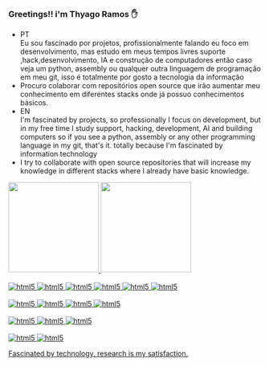 ### Greetings!! i'm Thyago Ramos ✋

- PT <br>Eu sou fascinado por projetos, profissionalmente falando eu foco em desenvolvimento, mas estudo em meus tempos livres  suporte ,hack,desenvolvimento, IA e construção de computadores então caso veja um python, assembly ou qualquer outra linguagem de programação em meu git, isso é totalmente por gosto a tecnologia da informação
- Procuro colaborar com repositórios open source que irão aumentar meu conhecimento em diferentes stacks onde já possuo conhecimentos básicos.
- EN<br>I'm fascinated by projects, so professionally I focus on development, but in my free time I study support, hacking, development, AI and building computers so if you see a python, assembly or any other programming language in my git, that's it. totally because I'm fascinated by information technology
- I try to collaborate with open source repositories that will increase my knowledge in different stacks where I already have basic knowledge.


<div>
  <a href="https://github.com/oficialthyago">
  <img height="180em" src="https://github-readme-stats.vercel.app/api?username=oficialthyago&show_icons=true&theme=tokyonight&include_all_commits=true&count_private=true"/>
  <img height="180em" src="https://github-readme-stats.vercel.app/api/top-langs/?username=oficialthyago&layout=compact&langs_count=7&theme=tokyonight"/>
</div>
  
<div style= "display: inline_block"><br/>
    <img  alt="html5" src ="https://img.shields.io/badge/HTML5-E34F26?style=for-the-badge&logo=html5&logoColor=white"/>
    <img  alt="html5" src ="https://img.shields.io/badge/CSS3-1572B6?style=for-the-badge&logo=css3&logoColor=white"/>
    <img  alt="html5" src ="https://img.shields.io/badge/JavaScript-323330?style=for-the-badge&logo=javascript&logoColor=F7DF1E"/>
    <img  alt="html5" src ="https://img.shields.io/badge/Bootstrap-563D7C?style=for-the-badge&logo=bootstrap&logoColor=white"/> 
    <img  alt="html5" src ="https://img.shields.io/badge/AngularJS-E23237?style=for-the-badge&logo=angularjs&logoColor=white"/>
    <img  alt="html5" src ="https://img.shields.io/badge/Laravel-FF2D20?style=for-the-badge&logo=laravel&logoColor=white"/> 
  </div>
  
<div style= "display: inline_block"><br/>
    <img  alt="html5" src ="https://img.shields.io/badge/Java-ED8B00?style=for-the-badge&logo=openjdk&logoColor=white"/>
    <img  alt="html5" src ="https://img.shields.io/badge/PHP-777BB4?style=for-the-badge&logo=php&logoColor=white"/>  
   <img  alt="html5" src ="https://img.shields.io/badge/Spring-6DB33F?style=for-the-badge&logo=spring&logoColor=white"/>    
  <img  alt="html5" src ="https://img.shields.io/badge/Node.js-43853D?style=for-the-badge&logo=node.js&logoColor=white"/>  
</div>
  
<div style= "display: inline_block"><br/>
    <img  alt="html5" src ="https://img.shields.io/badge/MySQL-00000F?style=for-the-badge&logo=mysql&logoColor=white"/>
    <img  alt="html5" src ="https://img.shields.io/badge/PostgreSQL-316192?style=for-the-badge&logo=postgresql&logoColor=white"/>    
    <img  alt="html5" src ="https://img.shields.io/badge/MongoDB-4EA94B?style=for-the-badge&logo=mongodb&logoColor=white"/>
</div>

<div style= "display: inline_block"><br/>
    <img  alt="html5" src ="https://img.shields.io/badge/Windows-0078D6?style=for-the-badge&logo=windows&logoColor=white"/>
    <img  alt="html5" src ="https://img.shields.io/badge/Linux-FCC624?style=for-the-badge&logo=linux&logoColor=black"/>
</div>



Fascinated by technology, research is my satisfaction.

